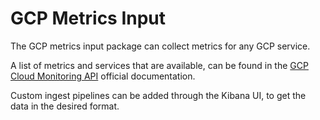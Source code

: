 # GCP Metrics Input

The GCP metrics input package can collect metrics for any GCP service.

A list of metrics and services that are available, can be found in the [GCP Cloud Monitoring API](https://cloud.google.com/monitoring/api/metrics_gcp) official documentation.

Custom ingest pipelines can be added through the Kibana UI, to get the data in the desired format.